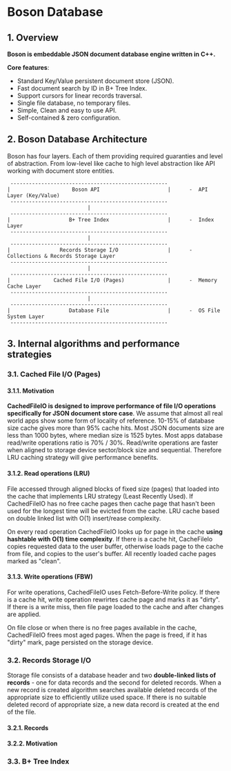 
# Boson Database

## 1. Overview

**Boson is embeddable JSON document database engine written in C++.**

**Core features**:
- Standard Key/Value persistent document store (JSON).
- Fast document search by ID in B+ Tree Index.
- Support cursors for linear records traversal.
- Single file database, no temporary files.
- Simple, Clean and easy to use API.
- Self-contained & zero configuration.


## 2. Boson Database Architecture

Boson has four layers. Each of them providing required guaranties 
and level of abstraction. From low-level like cache to high level
abstraction like API working with document store entities.

     ---------------------------------------------------
    |                    Boson API                      |      -  API Layer (Key/Value)
     ---------------------------------------------------     
                              |
     ---------------------------------------------------
    |                   B+ Tree Index                   |      -  Index Layer
     ---------------------------------------------------
                              |     
     ---------------------------------------------------
    |                Records Storage I/O                |      -  Collections & Records Storage Layer
     ---------------------------------------------------
                              |                           
     ---------------------------------------------------
    |              Cached File I/O (Pages)              |      -  Memory Cache Layer
     ---------------------------------------------------
                              |
     ---------------------------------------------------
    |                   Database File                   |      -  OS File System Layer
     --------------------------------------------------- 




## 3. Internal algorithms and performance strategies

### 3.1. Cached File I/O (Pages)

#### 3.1.1. Motivation

**CachedFileIO is designed to improve performance of file I/O 
operations specifically for JSON document store case**. We assume 
that almost all real world apps show some form of locality of 
reference. 10-15% of database size cache gives more than 95% 
cache hits. Most JSON documents size are less than 1000 bytes, 
where median size is 1525 bytes. Most apps database read/write 
operations ratio is 70% / 30%. Read/write operations are faster 
when aligned to storage device sector/block size and sequential. 
Therefore LRU caching strategy will give performance benefits.


#### 3.1.2. Read operations (LRU)
 
File accessed through aligned blocks of fixed size (pages) that 
loaded into the cache that implements LRU strategy (Least Recently 
Used). If CachedFileIO has no free cache pages then cache page that 
hasn't been used for the longest time will be evicted from the cache.
LRU cache based on double linked list with O(1) insert/rease complexity.

On every read operation CachedFileIO looks up for page in the cache
**using hashtable with O(1) time complexity**. If there is a cache hit, 
CacheFileIo copies requested data to the user buffer, otherwise loads
page to the cache from file, and copies to the user's buffer. All 
recently loaded cache pages marked as "clean".


#### 3.1.3. Write operations (FBW)

For write operations, CachedFileIO uses Fetch-Before-Write policy.
If there is a cache hit, write operation rewrirtes cache page
and marks it as "dirty". If there is a write miss, then file 
page loaded to the cache and after changes are applied.

On file close or when there is no free pages available in the
cache, CachedFileIO frees most aged pages. When the page is freed,
if it has "dirty" mark, page persisted on the storage device.


### 3.2. Records Storage I/O

Storage file consists of a database header and two **double-linked lists 
of records** - one for data records and the second for deleted records.
When a new record is created algorithm searches available deleted records
of the appropriate size to efficiently utilize used space. If there is no
suitable deleted record of appropriate size, a new data record is created at
the end of the file.


#### 3.2.1. Records



#### 3.2.2. Motivation


### 3.3. B+ Tree Index

